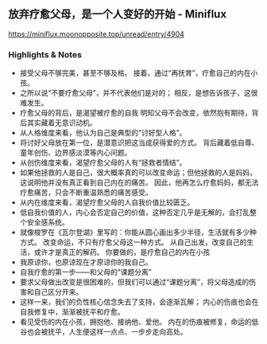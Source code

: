 ## 放弃疗愈父母，是一个人变好的开始 - Miniflux
https://miniflux.moonopposite.top/unread/entry/4904

### Highlights & Notes
- 接受父母不够完美，甚至不够及格。 接着，通过“再抚育”，疗愈自己的内在小孩。
- 之所以说“不要疗愈父母”，并不代表他们是对的； 相反，是想告诉孩子，这很难发生。
- 疗愈父母的背后，是渴望被疗愈的自我 明知父母不会改变，依然抱有期待，背后其实藏着无意识动机。
- 从人格维度来看，他认为自己是典型的“讨好型人格”。
- 将讨好父母放在第一位，是潜意识把这当成获得爱的方式。 背后藏着低自尊、童年创伤、边界感淡漠等内心问题。
- 从创伤维度来看，渴望疗愈父母的人有“拯救者情结”。
- 如果他拯救的人是自己，很大概率真的可以改变命运；但他拯救的人是妈妈，这说明他并没有真正看到自己内在的痛苦。 因此，他再怎么疗愈妈妈，都无法疗愈痛苦，只会不断重温熟悉的痛苦感受。
- 从内在维度来看，渴望疗愈父母的人自我价值比较匮乏。
- 低自我价值的人，内心会否定自己的价值，这种否定几乎是无解的，会打乱整个安全感系统。
- 就像梭罗在《瓦尔登湖》里写的：你能从圆心画出多少半径，生活就有多少种方式。 改变命运，不只有疗愈父母这一种方式。 从自己出发，改变自己的生活，或许才是真正的解药。 你要做的，是疗愈自己的内在小孩
- 我原谅你，也原谅现在才原谅你的我自己。
- 自我疗愈的第一步——和父母的“课题分离”
- 要求父母做出改变是很困难的，但我们可以通过“课题分离”，将父母造成的伤害和自己区分开来。
- 这样一来，我们的负性核心信念失去了支持，会逐渐瓦解； 内心的伤痕也会在自我修复中，渐渐被抚平和疗愈。
- 看见受伤的内在小孩，拥抱他、接纳他、爱他。 内在的伤痕被修复，命运的低谷也会被抚平，人生便这样一点点、一步步走向高处。


